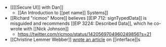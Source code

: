 - [[[[Secure UI]] with Dan]]
    - [[An Introduction to [[pet name]] Systems]]
- [[Richard "ricmoo" Moore]] believes [[EIP 712: signTypedData]] is misguided and recommends [[EIP 3224: Described Data]], which he co-wrote with [[Nick Johnson]]
    - https://twitter.com/ricmoo/status/1420569704960249856?s=21
- [[Christine Lemmer Webber]] [wrote an article](https://gitlab.com/spritely/interfaces-writeup/-/blob/main/interfaces.org) on [[interface]]s
